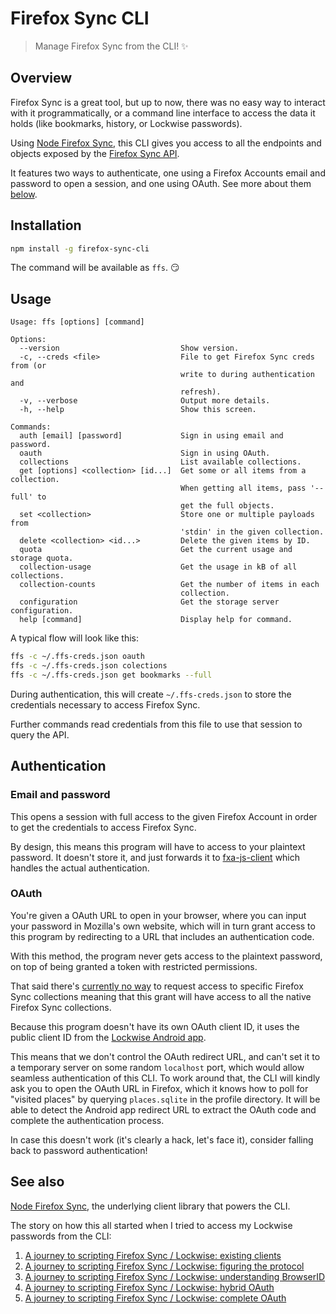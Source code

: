 # Firefox Sync CLI

> Manage Firefox Sync from the CLI! ✨

## Overview

Firefox Sync is a great tool, but up to now, there was no easy way to
interact with it programmatically, or a command line interface to access
the data it holds (like bookmarks, history, or Lockwise passwords).

Using [Node Firefox Sync](https://github.com/valeriangalliat/node-firefox-sync),
this CLI gives you access to all the endpoints and objects exposed by
the [Firefox Sync API](https://mozilla-services.readthedocs.io/en/latest/storage/apis-1.5.html).

It features two ways to authenticate, one using a Firefox Accounts email
and password to open a session, and one using OAuth. See more about them
[below](#authentication).

## Installation

```sh
npm install -g firefox-sync-cli
```

The command will be available as `ffs`. 😏

## Usage

```
Usage: ffs [options] [command]

Options:
  --version                           Show version.
  -c, --creds <file>                  File to get Firefox Sync creds from (or
                                      write to during authentication and
                                      refresh).
  -v, --verbose                       Output more details.
  -h, --help                          Show this screen.

Commands:
  auth [email] [password]             Sign in using email and password.
  oauth                               Sign in using OAuth.
  collections                         List available collections.
  get [options] <collection> [id...]  Get some or all items from a collection.
                                      When getting all items, pass '--full' to
                                      get the full objects.
  set <collection>                    Store one or multiple payloads from
                                      'stdin' in the given collection.
  delete <collection> <id...>         Delete the given items by ID.
  quota                               Get the current usage and storage quota.
  collection-usage                    Get the usage in kB of all collections.
  collection-counts                   Get the number of items in each
                                      collection.
  configuration                       Get the storage server configuration.
  help [command]                      Display help for command.
```

A typical flow will look like this:

```sh
ffs -c ~/.ffs-creds.json oauth
ffs -c ~/.ffs-creds.json colections
ffs -c ~/.ffs-creds.json get bookmarks --full
```

During authentication, this will create `~/.ffs-creds.json` to store the
credentials necessary to access Firefox Sync.

Further commands read credentials from this file to use that session to
query the API.

## Authentication

### Email and password

This opens a session with full access to the given Firefox Account in
order to get the credentials to access Firefox Sync.

By design, this means this program will have to access to your plaintext
password. It doesn't store it, and just forwards it to [fxa-js-client](https://www.npmjs.com/package/fxa-js-client)
which handles the actual authentication.

### OAuth

You're given a OAuth URL to open in your browser, where you can input
your password in Mozilla's own website, which will in turn grant access
to this program by redirecting to a URL that includes an authentication
code.

With this method, the program never gets access to the plaintext
password, on top of being granted a token with restricted permissions.

That said there's [currently no way](https://www.codejam.info/2021/08/scripting-firefox-sync-lockwise-complete-oauth.html#a-note-about-granular-scopes)
to request access to specific Firefox Sync collections meaning that this
grant will have access to all the native Firefox Sync collections.

Because this program doesn't have its own OAuth client ID, it uses the
public client ID from the [Lockwise Android app](https://github.com/mozilla-lockwise/lockwise-android/blob/d3c0511f73c34e8759e1bb597f2d3dc9bcc146f0/app/src/main/java/mozilla/lockbox/support/Constant.kt#L29%3E).

This means that we don't control the OAuth redirect URL, and can't set
it to a temporary server on some random `localhost` port, which would
allow seamless authentication of this CLI. To work around that, the CLI
will kindly ask you to open the OAuth URL in Firefox, which it knows how
to poll for "visited places" by querying `places.sqlite` in the profile
directory. It will be able to detect the Android app redirect URL to
extract the OAuth code and complete the authentication process.

In case this doesn't work (it's clearly a hack, let's face it), consider
falling back to password authentication!

## See also

[Node Firefox Sync](https://github.com/valeriangalliat/node-firefox-sync),
the underlying client library that powers the CLI.

The story on how this all started when I tried to access my Lockwise
passwords from the CLI:

1. [A journey to scripting Firefox Sync / Lockwise: existing clients](https://www.codejam.info/2021/08/scripting-firefox-sync-lockwise-existing-clients.html)
1. [A journey to scripting Firefox Sync / Lockwise: figuring the protocol](scripting-firefox-sync-lockwise-figuring-the-protocol.html)
1. [A journey to scripting Firefox Sync / Lockwise: understanding BrowserID](scripting-firefox-sync-lockwise-understanding-browserid.html)
1. [A journey to scripting Firefox Sync / Lockwise: hybrid OAuth](scripting-firefox-sync-lockwise-hybrid-oauth.html)
1. [A journey to scripting Firefox Sync / Lockwise: complete OAuth](scripting-firefox-sync-lockwise-complete-oauth.html)
